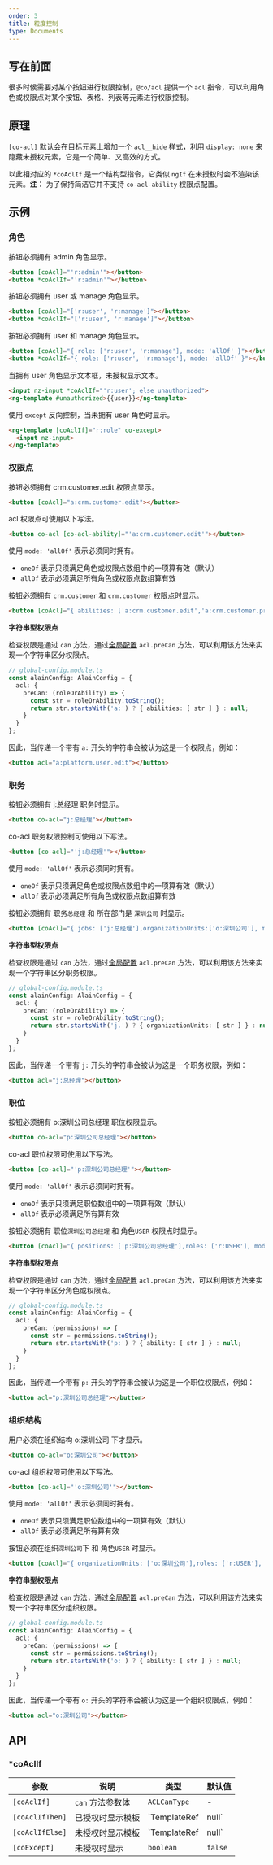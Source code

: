 ```yaml
---
order: 3
title: 粒度控制
type: Documents
---
```


## 写在前面

很多时候需要对某个按钮进行权限控制，`@co/acl` 提供一个 `acl` 指令，可以利用角色或权限点对某个按钮、表格、列表等元素进行权限控制。

## 原理

`[co-acl]` 默认会在目标元素上增加一个 `acl__hide` 样式，利用 `display: none` 来隐藏未授权元素，它是一个简单、又高效的方式。

以此相对应的 `*coAclIf` 是一个结构型指令，它类似 `ngIf` 在未授权时会不渲染该元素。**注：** 为了保持简洁它并不支持 `co-acl-ability` 权限点配置。


## 示例

### 角色

按钮必须拥有 admin 角色显示。

```html
<button [coAcl]="'r:admin'"></button>
<button *coAclIf="'r:admin'"></button>
```

按钮必须拥有 user 或 manage 角色显示。

```html
<button [coAcl]="['r:user', 'r:manage']"></button>
<button *coAclIf="['r:user', 'r:manage']"></button>
```

按钮必须拥有 user 和 manage 角色显示。

```html
<button [coAcl]="{ role: ['r:user', 'r:manage'], mode: 'allOf' }"></button>
<button *coAclIf="{ role: ['r:user', 'r:manage'], mode: 'allOf' }"></button>
```

当拥有 user 角色显示文本框，未授权显示文本。

```html
<input nz-input *coAclIf="'r:user'; else unauthorized">
<ng-template #unauthorized>{{user}}</ng-template>
```

使用 `except` 反向控制，当未拥有 user 角色时显示。

```html
<ng-template [coAclIf]="r:role" co-except>
  <input nz-input>
</ng-template>
```


### 权限点

按钮必须拥有 crm.customer.edit 权限点显示。

```html
<button [coAcl]="a:crm.customer.edit"></button>
```

acl 权限点可使用以下写法。

```html
<button co-acl [co-acl-ability]="'a:crm.customer.edit'"></button>
```

使用 `mode: 'allOf'` 表示必须同时拥有。

- `oneOf` 表示只须满足角色或权限点数组中的一项算有效（默认）
- `allOf` 表示必须满足所有角色或权限点数组算有效

按钮必须拥有 `crm.customer` 和 `crm.customer` 权限点时显示。

```html
<button [coAcl]="{ abilities: ['a:crm.customer.edit','a:crm.customer.print'], mode: 'allOf' }"></button>
```

**字符串型权限点**

检查权限是通过 `can` 方法，通过[全局配置](/docs/global-config) `acl.preCan` 方法，可以利用该方法来实现一个字符串区分权限点。

```ts
// global-config.module.ts
const alainConfig: AlainConfig = {
  acl: {
    preCan: (roleOrAbility) => {
      const str = roleOrAbility.toString();
      return str.startsWith('a:') ? { abilities: [ str ] } : null;
    }
  }
};
```

因此，当传递一个带有 `a:` 开头的字符串会被认为这是一个权限点，例如：

```html
<button acl="a:platform.user.edit"></button>
```



### 职务

按钮必须拥有 j:总经理 职务时显示。

```html
<button co-acl="j:总经理"></button>
```

co-acl 职务权限控制可使用以下写法。

```html
<button [co-acl]="'j:总经理'"></button>
```

使用 `mode: 'allOf'` 表示必须同时拥有。

- `oneOf` 表示只须满足角色或权限点数组中的一项算有效（默认）
- `allOf` 表示必须满足所有角色或权限点数组算有效

按钮必须拥有 职务`总经理` 和 所在部门是 `深圳公司` 时显示。

```html
<button [coAcl]="{ jobs: ['j:总经理'],organizationUnits:['o:深圳公司'], mode: 'allOf' }"></button>
```

**字符串型权限点**

检查权限是通过 `can` 方法，通过[全局配置](/docs/global-config) `acl.preCan` 方法，可以利用该方法来实现一个字符串区分职务权限。

```ts
// global-config.module.ts
const alainConfig: AlainConfig = {
  acl: {
    preCan: (roleOrAbility) => {
      const str = roleOrAbility.toString();
      return str.startsWith('j.') ? { organizationUnits: [ str ] } : null;
    }
  }
};
```

因此，当传递一个带有 `j:` 开头的字符串会被认为这是一个职务权限，例如：

```html
<button acl="j:总经理"></button>
```



### 职位

按钮必须拥有 p:深圳公司总经理 职位权限显示。

```html
<button co-acl="p:深圳公司总经理"></button>
```

co-acl 职位权限可使用以下写法。

```html
<button [co-acl]="'p:深圳公司总经理'"></button>
```

使用 `mode: 'allOf'` 表示必须同时拥有。

- `oneOf` 表示只须满足职位数组中的一项算有效（默认）
- `allOf` 表示必须满足所有算有效

按钮必须拥有 职位`深圳公司总经理` 和 角色`USER` 权限点时显示。

```html
<button [coAcl]="{ positions: ['p:深圳公司总经理'],roles: ['r:USER'], mode: 'allOf' }"></button>
```


**字符串型权限点**

检查权限是通过 `can` 方法，通过[全局配置](/docs/global-config) `acl.preCan` 方法，可以利用该方法来实现一个字符串区分角色或权限点。

```ts
// global-config.module.ts
const alainConfig: AlainConfig = {
  acl: {
    preCan: (permissions) => {
      const str = permissions.toString();
      return str.startsWith('p:') ? { ability: [ str ] } : null;
    }
  }
};
```

因此，当传递一个带有 `p:` 开头的字符串会被认为这是一个职位权限点，例如：

```html
<button acl="p:深圳公司总经理"></button>
```




### 组织结构

用户必须在组织结构 o:深圳公司 下才显示。

```html
<button co-acl="o:深圳公司"></button>
```

co-acl 组织权限可使用以下写法。

```html
<button [co-acl]="'o:深圳公司'"></button>
```

使用 `mode: 'allOf'` 表示必须同时拥有。

- `oneOf` 表示只须满足职位数组中的一项算有效（默认）
- `allOf` 表示必须满足所有算有效

按钮必须在组织`深圳公司`下 和 角色`USER` 时显示。

```html
<button [coAcl]="{ organizationUnits: ['o:深圳公司'],roles: ['r:USER'], mode: 'allOf' }"></button>
```


**字符串型权限点**

检查权限是通过 `can` 方法，通过[全局配置](/docs/global-config) `acl.preCan` 方法，可以利用该方法来实现一个字符串区分组织权限。

```ts
// global-config.module.ts
const alainConfig: AlainConfig = {
  acl: {
    preCan: (permissions) => {
      const str = permissions.toString();
      return str.startsWith('o:') ? { ability: [ str ] } : null;
    }
  }
};
```

因此，当传递一个带有 `o:` 开头的字符串会被认为这是一个组织权限点，例如：

```html
<button acl="o:深圳公司"></button>
```


## API

### *coAclIf

参数      | 说明            | 类型     | 默认值
----------|----------------|----------|-------
`[coAclIf]`  | `can` 方法参数体   | `ACLCanType` | -
`[coAclIfThen]` | 已授权时显示模板 | `TemplateRef<void> | null` | -
`[coAclIfElse]` | 未授权时显示模板 | `TemplateRef<void> | null` | -
`[coExcept]` | 未授权时显示 | `boolean` | `false`
